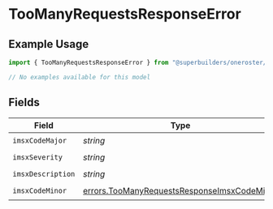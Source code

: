 # TooManyRequestsResponseError

## Example Usage

```typescript
import { TooManyRequestsResponseError } from "@superbuilders/oneroster/models/errors";

// No examples available for this model
```

## Fields

| Field                                                                                                      | Type                                                                                                       | Required                                                                                                   | Description                                                                                                |
| ---------------------------------------------------------------------------------------------------------- | ---------------------------------------------------------------------------------------------------------- | ---------------------------------------------------------------------------------------------------------- | ---------------------------------------------------------------------------------------------------------- |
| `imsxCodeMajor`                                                                                            | *string*                                                                                                   | :heavy_check_mark:                                                                                         | N/A                                                                                                        |
| `imsxSeverity`                                                                                             | *string*                                                                                                   | :heavy_check_mark:                                                                                         | N/A                                                                                                        |
| `imsxDescription`                                                                                          | *string*                                                                                                   | :heavy_check_mark:                                                                                         | N/A                                                                                                        |
| `imsxCodeMinor`                                                                                            | [errors.TooManyRequestsResponseImsxCodeMinor](../../models/errors/toomanyrequestsresponseimsxcodeminor.md) | :heavy_check_mark:                                                                                         | N/A                                                                                                        |